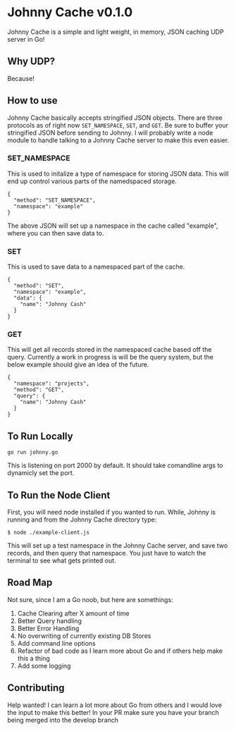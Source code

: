 # Johnny Cache v0.1.0

Johnny Cache is a simple and light weight, in memory, JSON caching UDP server in Go!

## Why UDP?

Because!

## How to use

Johnny Cache basically accepts stringified JSON objects. There are three protocols as of right now `SET_NAMESPACE`, `SET`, and `GET`. Be sure to buffer your stringified JSON before sending to Johnny. I will probably write a node module to handle talking to a Johnny Cache server to make this even easier.

### SET_NAMESPACE

This is used to initalize a type of namespace for storing JSON data. This will end up control various parts of the namedspaced storage.

```
{
  "method": "SET_NAMESPACE",
  "namespace": "example"
}
```

The above JSON will set up a namespace in the cache called "example", where you can then save data to.

### SET

This is used to save data to a namespaced part of the cache.

```
{
  "method": "SET",
  "namespace": "example",
  "data": {
    "name": "Johnny Cash"
  }
}
```

### GET

This will get all records stored in the namespaced cache based off the query. Currently a work in progress is will be the query system, but the below example should give an idea of the future.

```
{
  "namespace": "projects",
  "method": "GET",
  "query": {
    "name": "Johnny Cash"
  }
}
```

## To Run Locally

```
go run johnny.go
```
This is listening on port 2000 by default. It should take comandline args to dynamicly set the port.

## To Run the Node Client

First, you will need node installed if you wanted to run. While, Johnny is running and from the Johnny Cache directory type:

```
$ node ./example-client.js
```

This will set up a test namespace in the Johnny Cache server, and save two records, and then query that namespace. You just have to watch the terminal to see what gets printed out.

## Road Map

Not sure, since I am a Go noob, but here are somethings:

1. Cache Clearing after X amount of time
2. Better Query handling
3. Better Error Handling
4. No overwriting of currently existing DB Stores
5. Add command line options
6. Refactor of bad code as I learn more about Go and if others help make this a thing
7. Add some logging

## Contributing
Help wanted! I can learn a lot more about Go from others and I would love the input to make this better!
In your PR make sure you have your branch being merged into the develop branch

